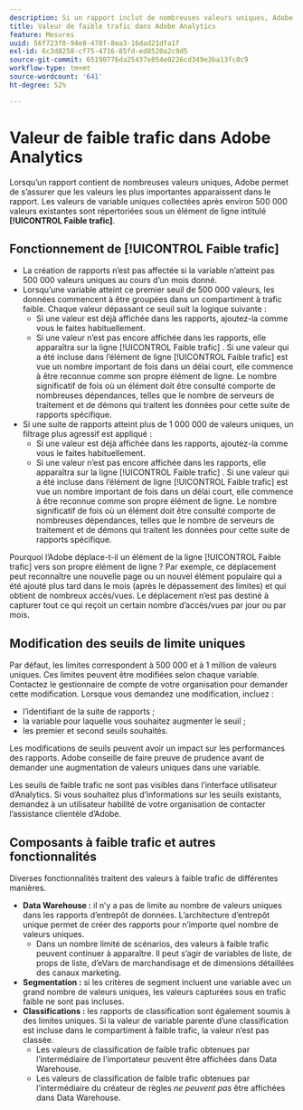 ```yaml
---
description: Si un rapport inclut de nombreuses valeurs uniques, Adobe fournit des fonctionnalités permettant de veiller à ce que les valeurs les plus importantes apparaissent dans ce rapport.
title: Valeur de faible trafic dans Adobe Analytics
feature: Mesures
uuid: 56f723f8-94e8-478f-8ea3-16dad21dfa1f
exl-id: 6c3d8258-cf75-4716-85fd-ed8520a2c9d5
source-git-commit: 65190776da25437e854e0226cd349e3ba13fc8c9
workflow-type: tm+mt
source-wordcount: '641'
ht-degree: 52%

---
```


# Valeur de faible trafic dans Adobe Analytics

Lorsqu’un rapport contient de nombreuses valeurs uniques, Adobe permet de s’assurer que les valeurs les plus importantes apparaissent dans le rapport. Les valeurs de variable uniques collectées après environ 500 000 valeurs existantes sont répertoriées sous un élément de ligne intitulé **[!UICONTROL Faible trafic]**.

## Fonctionnement de [!UICONTROL Faible trafic]

* La création de rapports n’est pas affectée si la variable n’atteint pas 500 000 valeurs uniques au cours d’un mois donné.
* Lorsqu’une variable atteint ce premier seuil de 500 000 valeurs, les données commencent à être groupées dans un compartiment à trafic faible. Chaque valeur dépassant ce seuil suit la logique suivante :
   * Si une valeur est déjà affichée dans les rapports, ajoutez-la comme vous le faites habituellement.
   * Si une valeur n’est pas encore affichée dans les rapports, elle apparaîtra sur la ligne [!UICONTROL Faible trafic] . Si une valeur qui a été incluse dans l’élément de ligne [!UICONTROL Faible trafic] est vue un nombre important de fois dans un délai court, elle commence à être reconnue comme son propre élément de ligne. Le nombre significatif de fois où un élément doit être consulté comporte de nombreuses dépendances, telles que le nombre de serveurs de traitement et de démons qui traitent les données pour cette suite de rapports spécifique.
* Si une suite de rapports atteint plus de 1 000 000 de valeurs uniques, un filtrage plus agressif est appliqué :
   * Si une valeur est déjà affichée dans les rapports, ajoutez-la comme vous le faites habituellement.
   * Si une valeur n’est pas encore affichée dans les rapports, elle apparaîtra sur la ligne [!UICONTROL Faible trafic] . Si une valeur qui a été incluse dans l’élément de ligne [!UICONTROL Faible trafic] est vue un nombre important de fois dans un délai court, elle commence à être reconnue comme son propre élément de ligne. Le nombre significatif de fois où un élément doit être consulté comporte de nombreuses dépendances, telles que le nombre de serveurs de traitement et de démons qui traitent les données pour cette suite de rapports spécifique.

Pourquoi l’Adobe déplace-t-il un élément de la ligne [!UICONTROL Faible trafic] vers son propre élément de ligne ? Par exemple, ce déplacement peut reconnaître une nouvelle page ou un nouvel élément populaire qui a été ajouté plus tard dans le mois (après le dépassement des limites) et qui obtient de nombreux accès/vues. Le déplacement n’est pas destiné à capturer tout ce qui reçoit un certain nombre d’accès/vues par jour ou par mois.

## Modification des seuils de limite uniques

Par défaut, les limites correspondent à 500 000 et à 1 million de valeurs uniques. Ces limites peuvent être modifiées selon chaque variable. Contactez le gestionnaire de compte de votre organisation pour demander cette modification. Lorsque vous demandez une modification, incluez :

* l’identifiant de la suite de rapports ;
* la variable pour laquelle vous souhaitez augmenter le seuil ;
* les premier et second seuils souhaités.

Les modifications de seuils peuvent avoir un impact sur les performances des rapports. Adobe conseille de faire preuve de prudence avant de demander une augmentation de valeurs uniques dans une variable.

Les seuils de faible trafic ne sont pas visibles dans l’interface utilisateur d’Analytics. Si vous souhaitez plus d’informations sur les seuils existants, demandez à un utilisateur habilité de votre organisation de contacter l’assistance clientèle d’Adobe.

## Composants à faible trafic et autres fonctionnalités

Diverses fonctionnalités traitent des valeurs à faible trafic de différentes manières.

* **Data Warehouse :** il n’y a pas de limite au nombre de valeurs uniques dans les rapports d’entrepôt de données. L’architecture d’entrepôt unique permet de créer des rapports pour n’importe quel nombre de valeurs uniques.
   * Dans un nombre limité de scénarios, des valeurs à faible trafic peuvent continuer à apparaître. Il peut s’agir de variables de liste, de props de liste, d’eVars de marchandisage et de dimensions détaillées des canaux marketing.
* **Segmentation :** si les critères de segment incluent une variable avec un grand nombre de valeurs uniques, les valeurs capturées sous en trafic faible ne sont pas incluses.
* **Classifications :** les rapports de classification sont également soumis à des limites uniques. Si la valeur de variable parente d’une classification est incluse dans le compartiment à faible trafic, la valeur n’est pas classée.
   * Les valeurs de classification de faible trafic obtenues par lʼintermédiaire de lʼimportateur peuvent être affichées dans Data Warehouse. <!-- AN-115871 -->
   * Les valeurs de classification de faible trafic obtenues par lʼintermédiaire du créateur de règles *ne peuvent pas* être affichées dans Data Warehouse. <!-- AN-122872 -->
